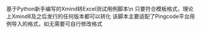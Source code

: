 基于Python新手编写的Xmind转Excel测试用例脚本\n
只要符合模板格式，理论上Xmind8及之后发行的任何版本都可以转化
该脚本主要适配了Pingcode平台用例导入的格式，如无需要可自行修改格式
